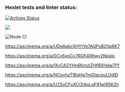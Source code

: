 ### Hexlet tests and linter status:
[![Actions Status](https://github.com/bloodywd/frontend-project-lvl1/workflows/hexlet-check/badge.svg)](https://github.com/bloodywd/frontend-project-lvl1/actions)

<a href="https://codeclimate.com/github/codeclimate/codeclimate/maintainability"><img src="https://api.codeclimate.com/v1/badges/a99a88d28ad37a79dbf6/maintainability" /></a>

![Node CI](https://github.com/bloodywd/frontend-project-lvl1/workflows/Node%20CI/badge.svg)

https://asciinema.org/a/UDeApbrXHYtYe7AQPsB20p6K7

https://asciinema.org/a/0Cv6xpCc7RGfi4jRtwy2Npslo

https://asciinema.org/a/lXcCA2YHn6KmzIZHf8XHdw7fY

https://asciinema.org/a/NCpvhzTlBqHp7mGtacpuLOdlD

https://asciinema.org/a/UZSoCFxXCOI4pLqF91wl95K2h
